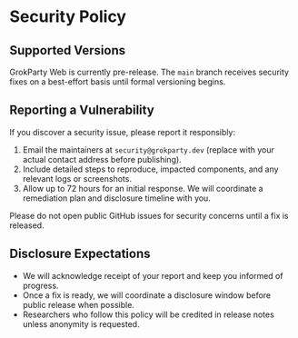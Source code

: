 # Security Policy

## Supported Versions

GrokParty Web is currently pre-release. The `main` branch receives security fixes on a best-effort basis until formal versioning begins.

## Reporting a Vulnerability

If you discover a security issue, please report it responsibly:

1. Email the maintainers at `security@grokparty.dev` (replace with your actual contact address before publishing).
2. Include detailed steps to reproduce, impacted components, and any relevant logs or screenshots.
3. Allow up to 72 hours for an initial response. We will coordinate a remediation plan and disclosure timeline with you.

Please do not open public GitHub issues for security concerns until a fix is released.

## Disclosure Expectations

- We will acknowledge receipt of your report and keep you informed of progress.
- Once a fix is ready, we will coordinate a disclosure window before public release when possible.
- Researchers who follow this policy will be credited in release notes unless anonymity is requested.
